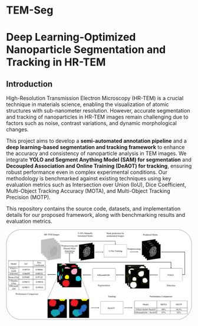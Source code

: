 # TEM-Seg
# Deep Learning-Optimized Nanoparticle Segmentation and Tracking in HR-TEM
## Introduction
High-Resolution Transmission Electron Microscopy (HR-TEM) is a crucial technique in materials science, enabling the visualization of atomic structures with sub-nanometer resolution. However, accurate segmentation and tracking of nanoparticles in HR-TEM images remain challenging due to factors such as noise, contrast variations, and dynamic morphological changes.

This project aims to develop a **semi-automated annotation pipeline** and a **deep learning-based segmentation and tracking framework** to enhance the accuracy and consistency of nanoparticle analysis in TEM images. We integrate **YOLO and Segment Anything Model (SAM) for segmentation** and **Decoupled Association and Online Training (DeAOT) for tracking**, ensuring robust performance even in complex experimental conditions. Our methodology is benchmarked against existing techniques using key evaluation metrics such as Intersection over Union (IoU), Dice Coefficient, Multi-Object Tracking Accuracy (MOTA), and Multi-Object Tracking Precision (MOTP).

This repository contains the source code, datasets, and implementation details for our proposed framework, along with benchmarking results and evaluation metrics.

![alt text](image.png)
